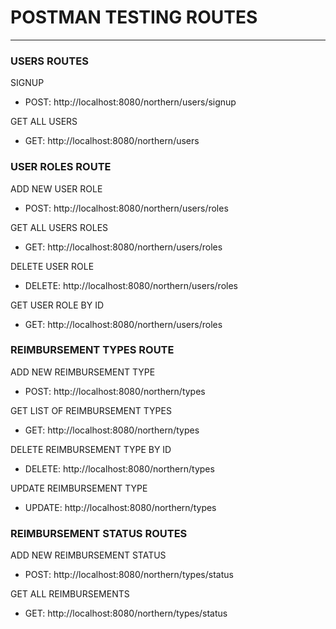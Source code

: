 # POSTMAN TESTING ROUTES
______________________________________________________________________________________




### USERS ROUTES

SIGNUP
 - POST: http://localhost:8080/northern/users/signup

  GET ALL USERS
 - GET: http://localhost:8080/northern/users




### USER ROLES ROUTE

ADD NEW USER ROLE

- POST: http://localhost:8080/northern/users/roles

GET ALL USERS ROLES

 - GET: http://localhost:8080/northern/users/roles

DELETE USER ROLE 
- DELETE:  http://localhost:8080/northern/users/roles

GET USER ROLE BY ID

- GET: http://localhost:8080/northern/users/roles



### REIMBURSEMENT TYPES ROUTE
 
ADD NEW REIMBURSEMENT TYPE

- POST: http://localhost:8080/northern/types

GET LIST OF REIMBURSEMENT TYPES 
- GET: http://localhost:8080/northern/types



DELETE REIMBURSEMENT TYPE BY ID

- DELETE: http://localhost:8080/northern/types


UPDATE REIMBURSEMENT TYPE
- UPDATE: http://localhost:8080/northern/types



### REIMBURSEMENT STATUS ROUTES

ADD NEW REIMBURSEMENT STATUS

- POST: http://localhost:8080/northern/types/status


GET ALL REIMBURSEMENTS

- GET: http://localhost:8080/northern/types/status











